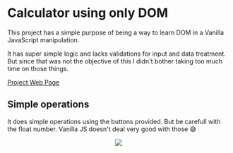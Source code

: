# Calculator using only DOM
This project has a simple purpose of being a way to learn DOM in a Vanilla JavaScript manipulation.

It has super simple logic and lacks validations for input and data treatment. But since that was not the objective of this I didn't bother taking too much time on those things.

[Project Web Page](https://silvio-souza.github.io/calc-dom/)

## Simple operations
It does simple operations using the buttons provided.
But be carefull with the float number. Vanilla JS doesn't deal very good with those 😅

<p align="center">
  <img src="https://github.com/silvio-souza/calc-dom/assets/19346642/dfe923b0-e53c-4792-be9e-9644e17f17c7"/>
</p> 
